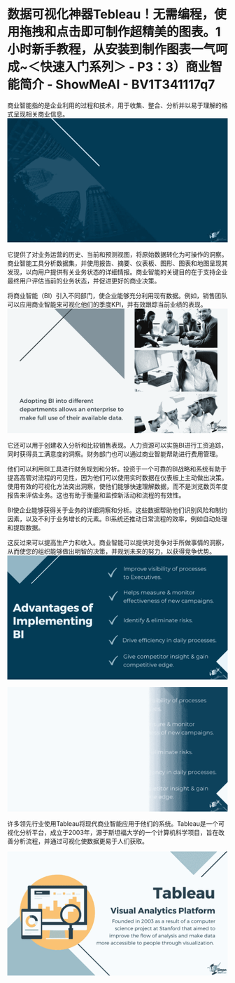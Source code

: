 # 数据可视化神器Tebleau！无需编程，使用拖拽和点击即可制作超精美的图表。1小时新手教程，从安装到制作图表一气呵成~＜快速入门系列＞ - P3：3）商业智能简介 - ShowMeAI - BV1T341117q7

商业智能指的是企业利用的过程和技术，用于收集、整合、分析并以易于理解的格式呈现相关商业信息。![](img/7b4fbe5933fcf6f36daace6ed7a21418_1.png)

它提供了对业务运营的历史、当前和预测视图，将原始数据转化为可操作的洞察。商业智能工具分析数据集，并使用报告、摘要、仪表板、图形、图表和地图呈现其发现，以向用户提供有关业务状态的详细情报。商业智能的关键目的在于支持企业最终用户评估当前的业务状态，并促进更好的商业决策。

将商业智能（BI）引入不同部门，使企业能够充分利用现有数据。例如，销售团队可以应用商业智能来可视化他们的季度KPI，并有效跟踪当前业绩的表现。![](img/7b4fbe5933fcf6f36daace6ed7a21418_3.png)

它还可以用于创建收入分析和比较销售表现。人力资源可以实施BI进行工资追踪，同时获得员工满意度的洞察。财务部门也可以通过商业智能帮助进行费用管理。

他们可以利用BI工具进行财务规划和分析。投资于一个可靠的BI战略和系统有助于提高高管对流程的可见性，因为他们可以使用实时数据在仪表板上主动做出决策。使用有效的可视化方法突出洞察，使他们能够快速理解数据，而不是浏览数页年度报告来评估业务。这也有助于衡量和监控新活动和流程的有效性。

BI使企业能够获得关于业务的详细洞察和分析。这些数据帮助他们识别风险和制约因素，以及不利于业务增长的元素。BI系统还推动日常流程的效率，例如自动处理和提取数据。

这反过来可以提高生产力和收入。商业智能可以提供对竞争对手所做事情的洞察，从而使您的组织能够做出明智的决策，并规划未来的努力，以获得竞争优势。![](img/7b4fbe5933fcf6f36daace6ed7a21418_5.png)

![](img/7b4fbe5933fcf6f36daace6ed7a21418_6.png)

许多领先行业使用Tableau将现代商业智能应用于他们的系统。Tableau是一个可视化分析平台，成立于2003年，源于斯坦福大学的一个计算机科学项目，旨在改善分析流程，并通过可视化使数据更易于人们获取。

![](img/7b4fbe5933fcf6f36daace6ed7a21418_8.png)
